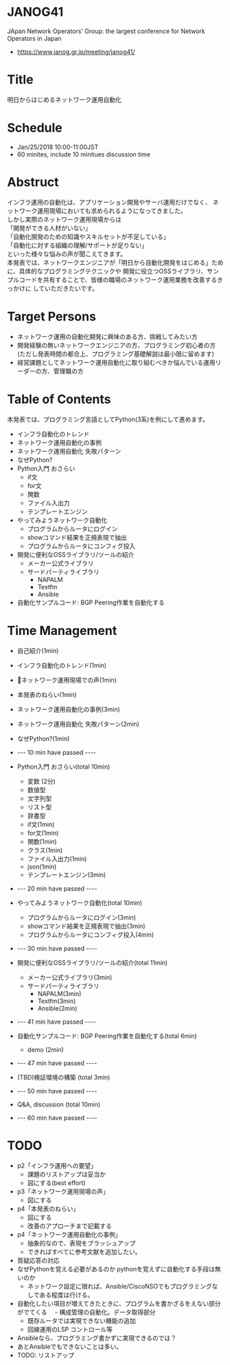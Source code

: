 # JANOG41
JApan Network Operators' Group: the largest conference for Network Operators in Japan
- https://www.janog.gr.jp/meeting/janog41/

# Title
明日からはじめるネットワーク運用自動化

# Schedule
- Jan/25/2018 10:00-11:00JST
- 60 minites, include 10 minitues discussion time

# Abstruct
インフラ運用の自動化は、アプリケーション開発やサーバ運用だけでなく、
ネットワーク運用現場においても求められるようになってきました。  
しかし実際のネットワーク運用現場からは  
「開発ができる人材がいない」  
「自動化開発のための知識やスキルセットが不足している」  
「自動化に対する組織の理解/サポートが足りない」  
といった様々な悩みの声が聞こえてきます。  
本発表では、ネットワークエンジニアが「明日から自動化開発をはじめる」ために、具体的なプログラミングテクニックや
開発に役立つOSSライブラリ、サンプルコードを共有することで、皆様の職場のネットワーク運用業務を改善するきっかけに
していただきたいです。

# Target Persons
- ネットワーク運用の自動化開発に興味のある方、挑戦してみたい方
- 開発経験の無いネットワークエンジニアの方、プログラミング初心者の方 
  (ただし発表時間の都合上、プログラミング基礎解説は最小限に留めます)
- 経営課題としてネットワーク運用自動化に取り組むべきか悩んでいる運用リーダーの方、管理職の方

# Table of Contents
本発表では、プログラミング言語としてPython(3系)を例にして進めます。
- インフラ自動化のトレンド
- ネットワーク運用自動化の事例
- ネットワーク運用自動化 失敗パターン
- なぜPython?
- Python入門 おさらい
  - if文
  - for文
  - 関数
  - ファイル入出力
  - テンプレートエンジン
- やってみようネットワーク自動化
  - プログラムからルータにログイン
  - showコマンド結果を正規表現で抽出
  - プログラムからルータにコンフィグ投入
- 開発に便利なOSSライブラリ/ツールの紹介
  - メーカー公式ライブラリ
  - サードパーティライブラリ
    - NAPALM
    - Textfm
    - Ansible
- 自動化サンプルコード: BGP Peering作業を自動化する

# Time Management
- 自己紹介(1min)
- インフラ自動化のトレンド(1min)
- ネットワーク運用現場での声(1min)
- 本発表のねらい(1min)
- ネットワーク運用自動化の事例(3min)
- ネットワーク運用自動化 失敗パターン(2min)
- なぜPython?(1min)  
- --- 10 min have passed ----

- Python入門 おさらい(total 10min)
  - 変数 (2分)
   - 数値型
   - 文字列型
   - リスト型
   - 辞書型
  - if文(1min)
  - for文(1min)
  - 関数(1min)
  - クラス(1min)
  - ファイル入出力(1min)
  - json(1min)
  - テンプレートエンジン(3min)
- --- 20 min have passed ----

- やってみようネットワーク自動化(total 10min)
  - プログラムからルータにログイン(3min)
  - showコマンド結果を正規表現で抽出(3min)
  - プログラムからルータにコンフィグ投入(4min)
- --- 30 min have passed ----

- 開発に便利なOSSライブラリ/ツールの紹介(total 11min)
  - メーカー公式ライブラリ(3min)
  - サードパーティライブラリ
    - NAPALM(3min)
    - Textfm(3min)
    - Ansible(2min)
- --- 41 min have passed ----

- 自動化サンプルコード: BGP Peering作業を自動化する(total 6min)
  - demo (2min)
- --- 47 min have passed ----

- (TBD)検証環境の構築 (total 3min)
- --- 50 min have passed ----

- Q&A, discussion (total 10min)
- --- 60 min have passed ----

# TODO
- p2「インフラ運用への要望」
  - 課題のリストアップは妥当か
  - 図にする(best effort)
- p3「ネットワーク運用現場の声」
  - 図にする
- p4「本発表のねらい」
  - 図にする
  - 改善のアプローチまで記載する
- p4「ネットワーク運用自動化の事例」
  - 抽象的なので、表現をブラッシュアップ
  - できればすべてに参考文献を追加したい。
- 質疑応答の対応
 - なぜPythonを覚える必要があるのか
   pythonを覚えずに自動化する手段は無いのか
   - ネットワーク設定に限れば、Ansible/CiscoNSOでもプログラミングなしである程度は行ける。
  - 自動化したい項目が増えてきたときに、プログラムを書かざるをえない部分がでてくる
  　- 構成管理の自動化。データ取得部分
    - 既存ルータでは実現できない機能の追加
    - 回線運用のLSP コントロール等
 - Ansibleなら、プログラミング書かずに実現できるのでは？
  - あとAnsibleでもできないことは多い。
  - TODO: リストアップ
